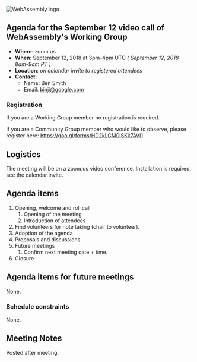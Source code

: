 ![WebAssembly logo](/images/WebAssembly.png)

## Agenda for the September 12 video call of WebAssembly's Working Group

- **Where**: zoom.us
- **When**: September 12, 2018 at 3pm-4pm UTC *( September 12, 2018 8am-9am PT )*
- **Location**: *on calendar invite to registered attendees*
- **Contact**:
    - Name: Ben Smith
    - Email: binji@google.com

### Registration

If you are a Working Group member no registration is required.

If you are a Community Group member who would like to observe, please register
here:
https://goo.gl/forms/HD2kLCM0iSKk7AVl1

## Logistics

The meeting will be on a zoom.us video conference.
Installation is required, see the calendar invite.

## Agenda items

1. Opening, welcome and roll call
    1. Opening of the meeting
    1. Introduction of attendees
1. Find volunteers for note taking (chair to volunteer).
1. Adoption of the agenda
1. Proposals and discussions
1. Future meetings
    1. Confirm next meeting date + time.
1. Closure

## Agenda items for future meetings

None.

### Schedule constraints

None.

## Meeting Notes

Posted after meeting.
